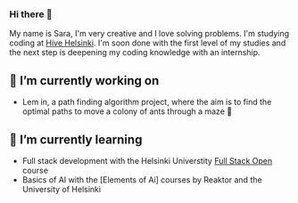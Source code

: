### Hi there 👋

My name is Sara, I'm very creative and I love solving problems. I'm studying coding at [Hive Helsinki](https://www.hive.fi/en/). I'm soon done with the first level of my studies and the next step is deepening my coding knowledge with an internship.

## 🔭 I’m currently working on
- Lem in, a path finding algorithm project, where the aim is to find the optimal paths to move a colony of ants through a maze :ant:

## 🌱 I’m currently learning
- Full stack development with the Helsinki Universtity [Full Stack Open](https://fullstackopen.com/en) course
- Basics of AI with the [Elements of Ai] courses by Reaktor and the University of Helsinki
